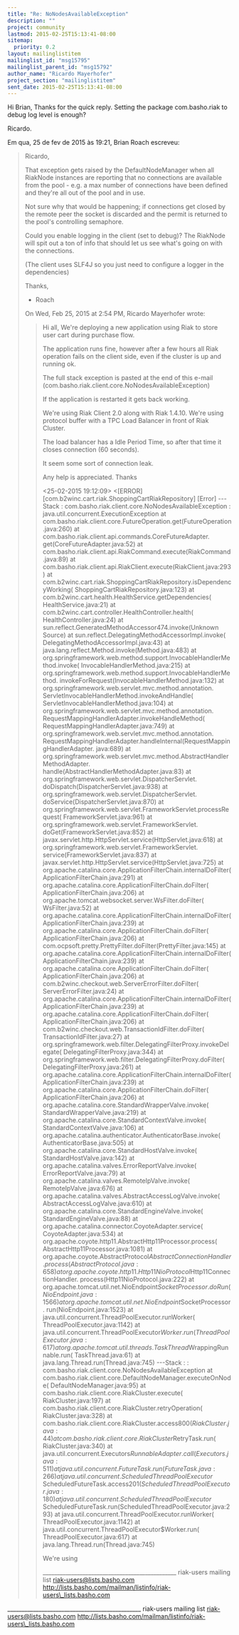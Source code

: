 ```yaml
---
title: "Re: NoNodesAvailableException"
description: ""
project: community
lastmod: 2015-02-25T15:13:41-08:00
sitemap:
  priority: 0.2
layout: mailinglistitem
mailinglist_id: "msg15795"
mailinglist_parent_id: "msg15792"
author_name: "Ricardo Mayerhofer"
project_section: "mailinglistitem"
sent_date: 2015-02-25T15:13:41-08:00
---
```



Hi Brian,
Thanks for the quick reply. Setting the package com.basho.riak to debug log
level is enough?

Ricardo.

Em qua, 25 de fev de 2015 às 19:21, Brian Roach  escreveu:

> Ricardo,
>
> That exception gets raised by the DefaultNodeManager when all RiakNode
> instances are reporting that no connections are available from the
> pool - e.g. a max number of connections have been defined and they're
> all out of the pool and in use.
>
> Not sure why that would be happening; if connections get closed by the
> remote peer the socket is discarded and the permit is returned to the
> pool's controlling semaphore.
>
> Could you enable logging in the client (set to debug)? The RiakNode
> will spit out a ton of info that should let us see what's going on
> with the connections.
>
> (The client uses SLF4J so you just need to configure a logger in the
> dependencies)
>
> Thanks,
> - Roach
>
>
> On Wed, Feb 25, 2015 at 2:54 PM, Ricardo Mayerhofer
>  wrote:
> > Hi all,
> > We're deploying a new application using Riak to store user cart during
> > purchase flow.
> >
> > The application runs fine, however after a few hours all Riak operation
> > fails on the client side, even if the cluster is up and running ok.
> >
> > The full stack exception is pasted at the end of this e-mail
> > (com.basho.riak.client.core.NoNodesAvailableException)
> >
> > If the application is restarted it gets back working.
> >
> > We're using Riak Client 2.0 along with Riak 1.4.10. We're using protocol
> > buffer with a TPC Load Balancer in front of Riak Cluster.
> >
> > The load balancer has a Idle Period Time, so after that time it closes
> > connection (60 seconds).
> >
> > It seem some sort of connection leak.
> >
> > Any help is appreciated. Thanks
> >
> > <25-02-2015 19:12:09> 
> >   <[ERROR]
> > [com.b2winc.cart.riak.ShoppingCartRiakRepository] [Error]
> > ---Stack : com.basho.riak.client.core.NoNodesAvailableException :
> > java.util.concurrent.ExecutionException at
> > com.basho.riak.client.core.FutureOperation.get(FutureOperation.java:260)
> > at
> > com.basho.riak.client.api.commands.CoreFutureAdapter.
> get(CoreFutureAdapter.java:52)
> > at com.basho.riak.client.api.RiakCommand.execute(RiakCommand.java:89)
> > at com.basho.riak.client.api.RiakClient.execute(RiakClient.java:293)
> > at
> > com.b2winc.cart.riak.ShoppingCartRiakRepository.isDependencyWorking(
> ShoppingCartRiakRepository.java:123)
> > at
> > com.b2winc.cart.health.HealthService.getDependencies(
> HealthService.java:21)
> > at
> > com.b2winc.cart.controller.HealthController.health(
> HealthController.java:24)
> > at sun.reflect.GeneratedMethodAccessor474.invoke(Unknown Source)
> > at
> > sun.reflect.DelegatingMethodAccessorImpl.invoke(
> DelegatingMethodAccessorImpl.java:43)
> > at java.lang.reflect.Method.invoke(Method.java:483)
> > at
> > org.springframework.web.method.support.InvocableHandlerMethod.invoke(
> InvocableHandlerMethod.java:215)
> > at
> > org.springframework.web.method.support.InvocableHandlerMethod.
> invokeForRequest(InvocableHandlerMethod.java:132)
> > at
> > org.springframework.web.servlet.mvc.method.annotation.
> ServletInvocableHandlerMethod.invokeAndHandle(
> ServletInvocableHandlerMethod.java:104)
> > at
> > org.springframework.web.servlet.mvc.method.annotation.
> RequestMappingHandlerAdapter.invokeHandleMethod(
> RequestMappingHandlerAdapter.java:749)
> > at
> > org.springframework.web.servlet.mvc.method.annotation.
> RequestMappingHandlerAdapter.handleInternal(RequestMappingHandlerAdapter.
> java:689)
> > at
> > org.springframework.web.servlet.mvc.method.AbstractHandlerMethodAdapter.
> handle(AbstractHandlerMethodAdapter.java:83)
> > at
> > org.springframework.web.servlet.DispatcherServlet.
> doDispatch(DispatcherServlet.java:938)
> > at
> > org.springframework.web.servlet.DispatcherServlet.
> doService(DispatcherServlet.java:870)
> > at
> > org.springframework.web.servlet.FrameworkServlet.processRequest(
> FrameworkServlet.java:961)
> > at
> > org.springframework.web.servlet.FrameworkServlet.
> doGet(FrameworkServlet.java:852)
> > at javax.servlet.http.HttpServlet.service(HttpServlet.java:618)
> > at
> > org.springframework.web.servlet.FrameworkServlet.
> service(FrameworkServlet.java:837)
> > at javax.servlet.http.HttpServlet.service(HttpServlet.java:725)
> > at
> > org.apache.catalina.core.ApplicationFilterChain.internalDoFilter(
> ApplicationFilterChain.java:291)
> > at
> > org.apache.catalina.core.ApplicationFilterChain.doFilter(
> ApplicationFilterChain.java:206)
> > at org.apache.tomcat.websocket.server.WsFilter.doFilter(
> WsFilter.java:52)
> > at
> > org.apache.catalina.core.ApplicationFilterChain.internalDoFilter(
> ApplicationFilterChain.java:239)
> > at
> > org.apache.catalina.core.ApplicationFilterChain.doFilter(
> ApplicationFilterChain.java:206)
> > at com.ocpsoft.pretty.PrettyFilter.doFilter(PrettyFilter.java:145)
> > at
> > org.apache.catalina.core.ApplicationFilterChain.internalDoFilter(
> ApplicationFilterChain.java:239)
> > at
> > org.apache.catalina.core.ApplicationFilterChain.doFilter(
> ApplicationFilterChain.java:206)
> > at
> > com.b2winc.checkout.web.ServerErrorFilter.doFilter(
> ServerErrorFilter.java:24)
> > at
> > org.apache.catalina.core.ApplicationFilterChain.internalDoFilter(
> ApplicationFilterChain.java:239)
> > at
> > org.apache.catalina.core.ApplicationFilterChain.doFilter(
> ApplicationFilterChain.java:206)
> > at
> > com.b2winc.checkout.web.TransactionIdFilter.doFilter(
> TransactionIdFilter.java:27)
> > at
> > org.springframework.web.filter.DelegatingFilterProxy.invokeDelegate(
> DelegatingFilterProxy.java:344)
> > at
> > org.springframework.web.filter.DelegatingFilterProxy.doFilter(
> DelegatingFilterProxy.java:261)
> > at
> > org.apache.catalina.core.ApplicationFilterChain.internalDoFilter(
> ApplicationFilterChain.java:239)
> > at
> > org.apache.catalina.core.ApplicationFilterChain.doFilter(
> ApplicationFilterChain.java:206)
> > at
> > org.apache.catalina.core.StandardWrapperValve.invoke(
> StandardWrapperValve.java:219)
> > at
> > org.apache.catalina.core.StandardContextValve.invoke(
> StandardContextValve.java:106)
> > at
> > org.apache.catalina.authenticator.AuthenticatorBase.invoke(
> AuthenticatorBase.java:505)
> > at
> > org.apache.catalina.core.StandardHostValve.invoke(
> StandardHostValve.java:142)
> > at
> > org.apache.catalina.valves.ErrorReportValve.invoke(
> ErrorReportValve.java:79)
> > at org.apache.catalina.valves.RemoteIpValve.invoke(
> RemoteIpValve.java:676)
> > at
> > org.apache.catalina.valves.AbstractAccessLogValve.invoke(
> AbstractAccessLogValve.java:610)
> > at
> > org.apache.catalina.core.StandardEngineValve.invoke(
> StandardEngineValve.java:88)
> > at
> > org.apache.catalina.connector.CoyoteAdapter.service(
> CoyoteAdapter.java:534)
> > at
> > org.apache.coyote.http11.AbstractHttp11Processor.process(
> AbstractHttp11Processor.java:1081)
> > at
> > org.apache.coyote.AbstractProtocol$AbstractConnectionHandler.
> process(AbstractProtocol.java:658)
> > at
> > org.apache.coyote.http11.Http11NioProtocol$Http11ConnectionHandler.
> process(Http11NioProtocol.java:222)
> > at
> > org.apache.tomcat.util.net.NioEndpoint$SocketProcessor.
> doRun(NioEndpoint.java:1566)
> > at
> > org.apache.tomcat.util.net.NioEndpoint$SocketProcessor.
> run(NioEndpoint.java:1523)
> > at
> > java.util.concurrent.ThreadPoolExecutor.runWorker(
> ThreadPoolExecutor.java:1142)
> > at
> > java.util.concurrent.ThreadPoolExecutor$Worker.run(
> ThreadPoolExecutor.java:617)
> > at
> > org.apache.tomcat.util.threads.TaskThread$WrappingRunnable.run(
> TaskThread.java:61)
> > at java.lang.Thread.run(Thread.java:745)
> > ---Stack : : com.basho.riak.client.core.NoNodesAvailableException at
> > com.basho.riak.client.core.DefaultNodeManager.executeOnNode(
> DefaultNodeManager.java:95)
> > at com.basho.riak.client.core.RiakCluster.execute(
> RiakCluster.java:197)
> > at
> > com.basho.riak.client.core.RiakCluster.retryOperation(
> RiakCluster.java:328)
> > at com.basho.riak.client.core.RiakCluster.access$800(
> RiakCluster.java:44)
> > at
> > com.basho.riak.client.core.RiakCluster$RetryTask.run(
> RiakCluster.java:340)
> > at java.util.concurrent.Executors$RunnableAdapter.
> call(Executors.java:511)
> > at java.util.concurrent.FutureTask.run(FutureTask.java:266)
> > at
> > java.util.concurrent.ScheduledThreadPoolExecutor$
> ScheduledFutureTask.access$201(ScheduledThreadPoolExecutor.java:180)
> > at
> > java.util.concurrent.ScheduledThreadPoolExecutor$
> ScheduledFutureTask.run(ScheduledThreadPoolExecutor.java:293)
> > at
> > java.util.concurrent.ThreadPoolExecutor.runWorker(
> ThreadPoolExecutor.java:1142)
> > at
> > java.util.concurrent.ThreadPoolExecutor$Worker.run(
> ThreadPoolExecutor.java:617)
> > at java.lang.Thread.run(Thread.java:745)
> >
> >
> > We're using
> >
> > \_\_\_\_\_\_\_\_\_\_\_\_\_\_\_\_\_\_\_\_\_\_\_\_\_\_\_\_\_\_\_\_\_\_\_\_\_\_\_\_\_\_\_\_\_\_\_
> > riak-users mailing list
> > riak-users@lists.basho.com
> > http://lists.basho.com/mailman/listinfo/riak-users\_lists.basho.com
> >
>
\_\_\_\_\_\_\_\_\_\_\_\_\_\_\_\_\_\_\_\_\_\_\_\_\_\_\_\_\_\_\_\_\_\_\_\_\_\_\_\_\_\_\_\_\_\_\_
riak-users mailing list
riak-users@lists.basho.com
http://lists.basho.com/mailman/listinfo/riak-users\_lists.basho.com

